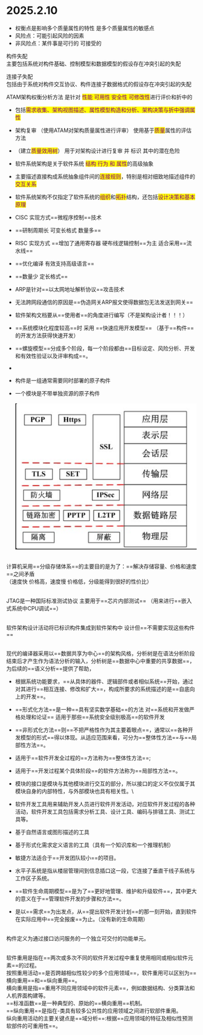 # 2025.2.10

* 权衡点是影响多个质量属性的特性 是多个质量属性的敏感点
* 风险点：可能引起风险的因素
* 非风险点：某件事是可行的 可接受的

构件失配\
主要包括系统对构件基础、控制模型和数据模型的假设存在冲突引起的失配

连接子失配\
包括由于系统对构件交互协议、构件连接子数据格式的假设存在冲突引起的失配



ATAM架构权衡分析方法 是针对 <mark style="color:purple;">性能 可用性 安全性 可修改性</mark>进行评价和折中的

* 包括<mark style="color:purple;">需求收集、架构视图描述、属性模型构造和分析、架构决策与折中</mark><mark style="color:purple;">强调属性</mark>
* 架构复审 （使用ATAM对架构质量属性进行评审） 使用基于<mark style="color:purple;">质量</mark>属性的评估方法
* （建立<mark style="color:purple;">质量效用树</mark>） 用于对架构设计进行复审 并 标识 其中的潜在危险



* 软件系统架构是关于软件系统 <mark style="color:purple;">结构 行为 和 属性</mark>的高级抽象
* 主要描述直接构成系统抽象组件间的<mark style="color:purple;">连接规则</mark>，特别是相对细致地描述组件的 <mark style="color:purple;">交互关系</mark>
* 软件系统架构不仅指定了软件系统的<mark style="color:purple;">组织</mark>和<mark style="color:purple;">拓扑</mark>结构，还包括<mark style="color:purple;">设计决策和基本原理</mark>



* CISC 实现方式==微程序控制==技术
* \==研制周期长 可变长格式 数量多==
* RISC 实现方式 ==增加了通用寄存器 硬布线逻辑控制==为主 适合采用==流水线==
* \==优化编译 有效支持高级语言==
* \==数量少 定长格式==



* ARP是针对==以太网地址解析协议==攻击技术
* 无法跨网段通信的原因是==伪造网关ARP报文使得数据包无法发送到网关==



* 软件架构文档要从==使用者==的角度进行编写（不是架构设计者！！！）



* \==系统模块化程度较高==时 采用 ==快速应用开发模型== （基于==构件==的开发方法获得快速开发）
* \==螺旋模型==分成多个阶段，每一个阶段都由==目标设定、风险分析、开发和有效性验证以及评审构成==。
*
* 构件是一组通常需要同时部署的原子构件
* 一个模块是不带单独资源的原子构件\
  \
  ![](<../.gitbook/assets/image (43).png>)

\
计算机采用==分级存储体系==的主要目的是为了：==解决存储容量、价格和速度==之间矛盾\
（速度快 价格高，速度慢 价格低，分级能得到很好的性价比）

\
JTAG是一种国际标准测试协议 主要用于==芯片内部测试== （用来进行==嵌入式系统中CPU调试==）

\
软件架构设计活动将已标识构件集成到软件架构中 设计但==不需要实现这些构件==

\
现代的编译器采用以==数据共享为中心==的架构风格，分析树是在语法分析阶段结束后才产生作为语法分析的输入，分析树是==数据中心中重要的共享数据==，为后续的==语义分析==提供了帮助，



* 根据系统功能要求，==从具体的器件、逻辑部件或者相似系统==开始，通过对其进行==相互连接、修改和扩大==，构成所要求的系统描述的是==自底向上的开发==。
* \==形式化方法==是一种==具有坚实数学基础==的方法 对==系统和开发做严格处理和论证== 适用于那些==系统安全级别极高==的软件开发
* \==非形式化方法==则==不把严格性作为其主要着眼点==，通常以==各种开发模型的形式==得以体现。从适应范围来看，可分为==整体性方法==与==局部性方法==。
* 适用于==软件开发全过程的==方法称为==整体性方法==;
* 适用于==开发过程某个具体阶段==的软件方法称为==局部性方法==。



* 模块的接口是模块与其他模块进行交互的部分，所以接口的定义不仅仅属于其模块自身的内部特性，与外部模块也具有相关性。\

* 软件开发工具用来辅助开发人员进行软件开发活动，对应软件开发过程的各种活动，软件开发工具包括需求分析工具、设计工具、编码与排错工具、测试工具等。
* 基于自然语言或图形描述的工具
* 基于形式化需求定义语言的工具（具有一个知识库和一个推理机制）



* 敏捷方法适合于==开发团队较小==的项目。



* 水平子系统是指从楼层管理间到信息插口这一段，它连接了垂直干线子系统与工作区子系统。



* \==软件生命周期模型==是为了==更好地管理、维护和升级软件==，其中更大的意义在于==管理软件开发的步骤和方法==。
* 是以==需求==为出发点，从==提出软件开发计划==的那一刻开始，直到软件在实际应用中==完全报废==为止。（没有新的生命周期）

\
构件定义为通过接口访问服务的一个独立可交付的功能单元。

\
软件重用是指在==两次或多次不同的软件开发过程中重复使用相同或相似软件元素==的过程。\
按照重用活动==是否跨越相似性较少的多个应用领域==，软件重用可以区别为==横向重用==和==纵向重用==。\
横向重用是指==重用不同应用领域中的软件元素==，例如数据结构、分类算法和人机界面构建等。\
\==标准函数==是一种典型的、原始的==横向重用==机制。\
\==纵向重用==是指在-类具有较多公共性的应用领域之间进行软部件重用。\
纵向重用活动的主要关键点是==域分析==:根据==应用领域的特征及相似性预测软部件的可重用性==。
